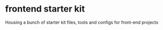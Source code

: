 frontend starter kit
==============

Housing a bunch of starter kit files, tools and configs for front-end projects
